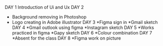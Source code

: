 DAY 1
Introduction of Ui and Ux
DAY 2
* Background removing in Photoshop
* Logo creating in Adobe illustrator 
DAY 3
*Figma sign in
*Gmail sketch
DAY 4
*Gmail outlook using figma
*Instagram sketch
DAY 5
*Works practiced in figma
*Gapy sketch 
DAY 6
*Colour combination 
DAY 7
*Absent for the class
DAY 8
*Figma work on picture 

